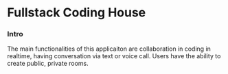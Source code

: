 # Fullstack Coding House

### Intro
The main functionalities of this applicaiton are collaboration in coding in realtime, having conversation via text or voice call. Users have the ability to create public, private rooms.
